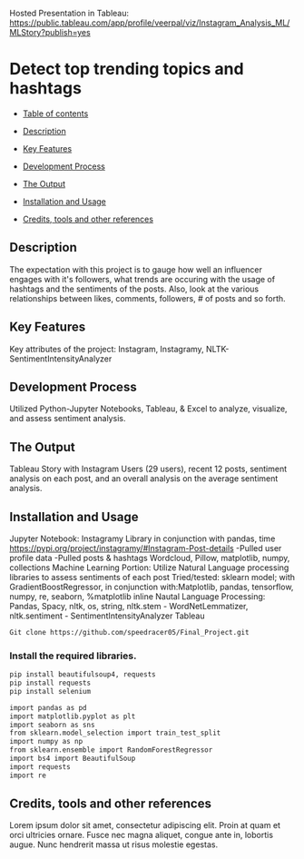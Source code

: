 Hosted Presentation in Tableau: https://public.tableau.com/app/profile/veerpal/viz/Instagram_Analysis_ML/MLStory?publish=yes


# Detect top trending topics and hashtags

-   [Table of contents](#table-of-contents)

-   [Description](#description)

-   [Key Features](#key-features)

-   [Development Process](#developement-process)

-   [The Output](#the-ouput)

-   [Installation and Usage](#installation-and-usage)

-   [Credits, tools and other references](#credits-tools-and-other-references)

## Description

The expectation with this project is to gauge how well an influencer engages with it's followers, 
what trends are occuring with the usage of hashtags and the sentiments of the posts. 
Also, look at the various relationships between likes, comments, followers, # of posts and so forth. 

## Key Features

Key attributes of the project: Instagram, Instagramy, NLTK- SentimentIntensityAnalyzer

## Development Process

Utilized Python-Jupyter Notebooks, Tableau, & Excel to analyze, visualize, and assess sentiment analysis. 

## The Output

Tableau Story with Instagram Users (29 users), recent 12 posts, sentiment analysis on each post, 
and an overall analysis on the average sentiment analysis. 

## Installation and Usage
Jupyter Notebook:
Instagramy Library in conjunction with pandas, time
https://pypi.org/project/instagramy/#Instagram-Post-details 
-Pulled user profile data
-Pulled posts & hashtags
Wordcloud, Pillow, matplotlib, numpy, collections
Machine Learning Portion: Utilize Natural Language processing libraries to assess sentiments of each post
Tried/tested: sklearn model; with GradientBoostRegressor, in conjunction with:Matplotlib, pandas, tensorflow, numpy, re, seaborn, %matplotlib inline
Nautal Language Processing: Pandas, Spacy, nltk, os, string, nltk.stem - WordNetLemmatizer, nltk.sentiment - SentimentIntensityAnalyzer
Tableau



```bash
Git clone https://github.com/speedracer05/Final_Project.git
```
### Install the required libraries.
```bash
pip install beautifulsoup4, requests
pip install requests
pip install selenium
```

```bash
import pandas as pd
import matplotlib.pyplot as plt
import seaborn as sns
from sklearn.model_selection import train_test_split
import numpy as np
from sklearn.ensemble import RandomForestRegressor
import bs4 import BeautifulSoup
import requests
import re
```

## Credits, tools and other references
Lorem ipsum dolor sit amet, consectetur adipiscing elit. Proin at quam et orci
ultricies ornare. Fusce nec magna aliquet, congue ante in, lobortis augue. Nunc
hendrerit massa ut risus molestie egestas.
